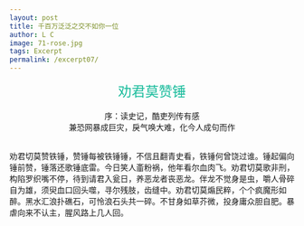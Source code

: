 ```yaml
---
layout: post
title: 千百万泛泛之交不如你一位
author: L C
image: 71-rose.jpg
tags: Excerpt
permalink: /excerpt07/
---
```

<iframe src="/vedio/lovestory.mp3" autostart="true" loop="true" style="display:none"></iframe>

<center><font size="5" color="#1ABC9C">劝君莫赞锤</font></center><br> 

<div align="center" font-size="16px">
序：读史记，酷吏列传有感  <br> 
兼恐网暴成巨灾，戾气唤大难，化今人成句而作
</div><br>  

劝君切莫赞铁锤，赞锤每被铁锤锤，不信且翻青史看，铁锤何曾饶过谁。锤起偏向锤前赞，锤落还歌锤底雷。今日笑人齑粉祸，他年看尔血肉飞。劝君切莫歌非刑，构陷罗织嘴不停，待到请君入瓮日，养恶龙者丧恶龙。伴龙不觉身是虫，嚼人骨碎自为雄，须臾血口回头噬，寻尔残肢，齿缝中。劝君切莫煽民粹，个个疯魔形如醉。黑水汇浪扑礁石，可怜浪石头共一碎。不甘身如草芥微，投身庸众胆自肥。暴虐向来不认主，腥风路上几人回。

